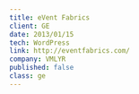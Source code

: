 ```yaml
---
title: eVent Fabrics
client: GE
date: 2013/01/15
tech: WordPress
link: http://eventfabrics.com/
company: VMLYR
published: false
class: ge
---
```


